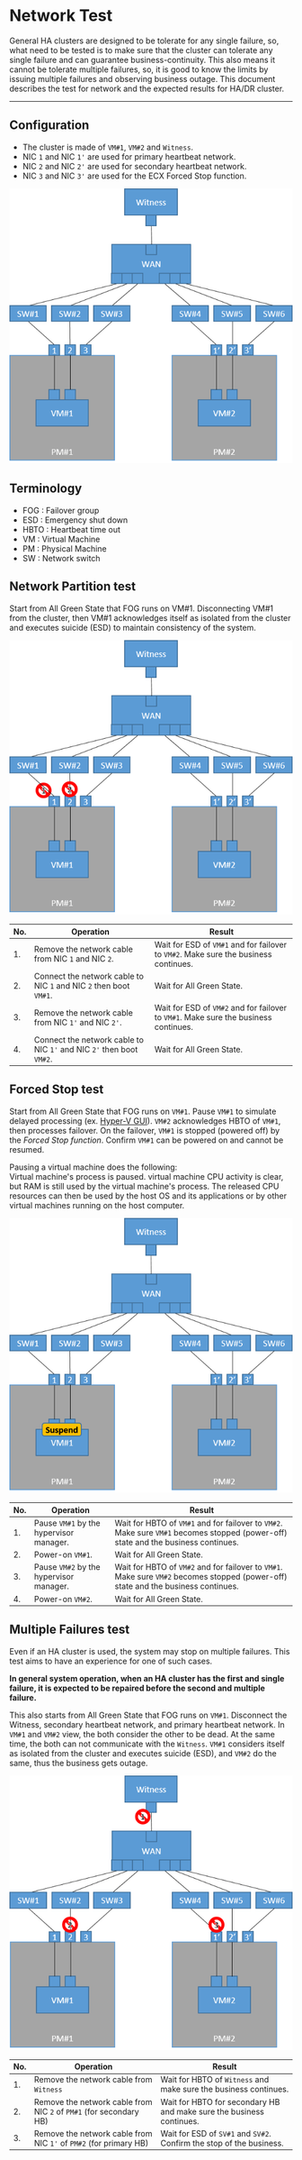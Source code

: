# Network Test

General HA clusters are designed to be tolerate for any single failure, so, what need to be tested is to make sure that the cluster can tolerate any single failure and can guarantee business-continuity.
This also means it cannot be tolerate multiple failures, so, it is good to know the limits by issuing multiple failures and observing business outage.
This document describes the test for network and the expected results for HA/DR cluster.

----

## Configuration

- The cluster is made of `VM#1`, `VM#2` and `Witness`. 
- NIC `1` and NIC `1'` are used for primary heartbeat network.
- NIC `2` and NIC `2'` are used for secondary heartbeat network.
- NIC `3` and NIC `3'` are used for the ECX Forced Stop function.

![Pic.0](./image0.png)

## Terminology

- FOG : Failover group  
- ESD : Emergency shut down
- HBTO : Heartbeat time out
- VM : Virtual Machine
- PM : Physical Machine
- SW : Network switch

## Network Partition test

Start from All Green State that FOG runs on VM#1. Disconnecting VM#1 from the cluster, then VM#1 acknowledges itself as isolated from the cluster and executes suicide (ESD) to maintain consistency of the system.

![Pic.1](./image1.png)

| No. | Operation | Result |
|--   |--         |--      |
| 1.  | Remove the network cable from NIC `1` and NIC `2`. | Wait for ESD of `VM#1` and for failover to `VM#2`. Make sure the business continues.
| 2.  | Connect the network cable to NIC `1` and NIC `2` then boot `VM#1`. | Wait for All Green State.
| 3.  | Remove the network cable from NIC `1'` and NIC `2'`. | Wait for ESD of `VM#2` and for failover to `VM#1`. Make sure the business continues.
| 4.  | Connect the network cable to NIC `1'` and NIC `2'` then boot `VM#2`.| Wait for All Green State.

## Forced Stop test

Start from All Green State that FOG runs on `VM#1`. Pause `VM#1` to simulate delayed processing (ex. [Hyper-V GUI](image4.png)). `VM#2` acknowledges HBTO of `VM#1`, then processes failover. On the failover, `VM#1` is stopped (powered off) by the *Forced Stop function*. Confirm `VM#1` can be powered on and cannot be resumed.

Pausing a virtual machine does the following:  
Virtual machine's process is paused. virtual machine CPU activity is clear, but RAM is still used by the virtual machine's process. The released CPU resources can then be used by the host OS and its applications or by other virtual machines running on the host computer.

![Pic.2](./image2.png)

| No. | Operation | Result |
|--   |--         |--      |
| 1.  | Pause `VM#1` by the hypervisor manager. | Wait for HBTO of `VM#1` and for failover to `VM#2`. Make sure `VM#1` becomes stopped (power-off) state and the business continues.
| 2.  | Power-on `VM#1`. | Wait for All Green State.
| 3.  | Pause `VM#2` by the hypervisor manager. | Wait for HBTO of `VM#2` and for failover to `VM#1`. Make sure `VM#2` becomes stopped (power-off) state and the business continues.
| 4.  | Power-on `VM#2`. | Wait for All Green State.


## Multiple Failures test

Even if an HA cluster is used, the system may stop on multiple failures. This test aims to have an experience for one of such cases.


**In general system operation, when an HA cluster has the first and single failure, it is expected to be repaired before the second and multiple failure.**

This also starts from All Green State that FOG runs on `VM#1`.
Disconnect the Witness, secondary heartbeat network, and primary heartbeat network.
In `VM#1` and `VM#2` view, the both consider the other to be dead. At the same time, the both can not communicate with the `Witness`. `VM#1` considers itself as isolated from the cluster and executes suicide (ESD), and `VM#2` do the same, thus the business gets outage.

![Pic.3](./image3.png)

| No. | Operation | Result |
|--   |--         |--      |
| 1.  | Remove the network cable from `Witness` | Wait for HBTO of `Witness` and make sure the business continues. |
| 2.  | Remove the network cable from NIC `2` of `PM#1` (for secondary HB) | Wait for HBTO for secondary HB and make sure the business continues. |
| 3.  | Remove the network cable from NIC `1'` of `PM#2` (for primary HB) | Wait for ESD of `SV#1` and `SV#2`. Confirm the stop of the business.|
